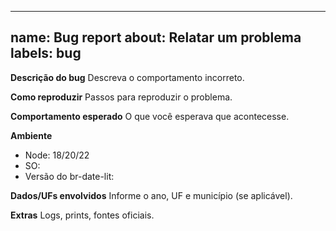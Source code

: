 
---
name: Bug report
about: Relatar um problema
labels: bug
---
**Descrição do bug**
Descreva o comportamento incorreto.

**Como reproduzir**
Passos para reproduzir o problema.

**Comportamento esperado**
O que você esperava que acontecesse.

**Ambiente**
- Node: 18/20/22
- SO:
- Versão do br-date-lit:

**Dados/UFs envolvidos**
Informe o ano, UF e município (se aplicável).

**Extras**
Logs, prints, fontes oficiais.
